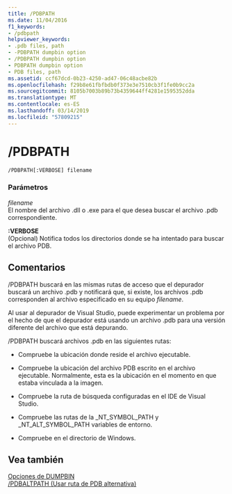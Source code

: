 ```yaml
---
title: /PDBPATH
ms.date: 11/04/2016
f1_keywords:
- /pdbpath
helpviewer_keywords:
- .pdb files, path
- -PDBPATH dumpbin option
- /PDBPATH dumpbin option
- PDBPATH dumpbin option
- PDB files, path
ms.assetid: ccf67dcd-0b23-4250-ad47-06c48acbe82b
ms.openlocfilehash: f29b8e61fbfbdb0f373e3e7510cb3f1fe0b9cc2a
ms.sourcegitcommit: 8105b7003b89b73b4359644ff4281e1595352dda
ms.translationtype: MT
ms.contentlocale: es-ES
ms.lasthandoff: 03/14/2019
ms.locfileid: "57809215"
---
```

# <a name="pdbpath"></a>/PDBPATH

```
/PDBPATH[:VERBOSE] filename
```

### <a name="parameters"></a>Parámetros

*filename*<br/>
El nombre del archivo .dll o .exe para el que desea buscar el archivo .pdb correspondiente.

**:VERBOSE**<br/>
(Opcional) Notifica todos los directorios donde se ha intentado para buscar el archivo PDB.

## <a name="remarks"></a>Comentarios

/PDBPATH buscará en las mismas rutas de acceso que el depurador buscará un archivo .pdb y notificará que, si existe, los archivos .pdb corresponden al archivo especificado en su equipo *filename*.

Al usar al depurador de Visual Studio, puede experimentar un problema por el hecho de que el depurador está usando un archivo .pdb para una versión diferente del archivo que está depurando.

/PDBPATH buscará archivos .pdb en las siguientes rutas:

- Compruebe la ubicación donde reside el archivo ejecutable.

- Compruebe la ubicación del archivo PDB escrito en el archivo ejecutable. Normalmente, esta es la ubicación en el momento en que estaba vinculada a la imagen.

- Compruebe la ruta de búsqueda configuradas en el IDE de Visual Studio.

- Compruebe las rutas de la _NT_SYMBOL_PATH y _NT_ALT_SYMBOL_PATH variables de entorno.

- Compruebe en el directorio de Windows.

## <a name="see-also"></a>Vea también

[Opciones de DUMPBIN](dumpbin-options.md)<br/>
[/PDBALTPATH (Usar ruta de PDB alternativa)](pdbaltpath-use-alternate-pdb-path.md)
